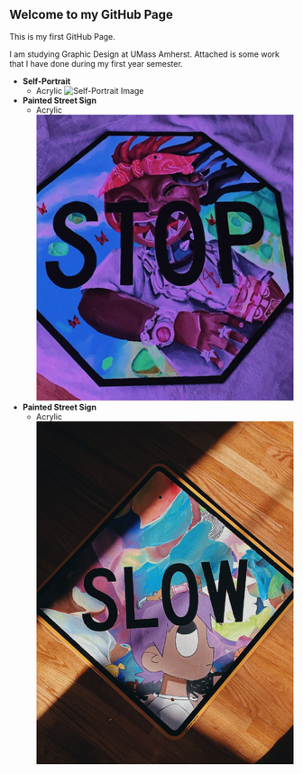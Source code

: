 ## Welcome to my GitHub Page

This is my first GitHub Page.

I am studying Graphic Design at UMass Amherst. Attached is some work that I have done during my first year semester.
* **Self-Portrait**
  * Acrylic
![Self-Portrait Image](/IMG_8164.JPG)
* **Painted Street Sign**
  * Acrylic
 ![Painted Street Sign](/IMG_8231.JPG)
* **Painted Street Sign**
  * Acrylic
  ![Painted Street Sign](/IMG_8232.JPG)
  
